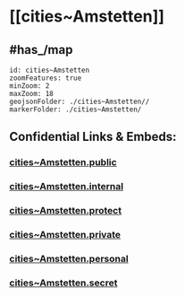# [[cities~Amstetten]] 



## #has_/map  



```leaflet
id: cities~Amstetten
zoomFeatures: true 
minZoom: 2 
maxZoom: 18
geojsonFolder: ./cities~Amstetten//
markerFolder: ./cities~Amstetten/
```





## Confidential Links & Embeds: 

### [cities~Amstetten.public](/_public/\Earth\Continent\Europe\Europe~Central\Austria\Austrias_States\Niederösterreich\counties~NÖ\Amstettencities~Amstetten.public.md) 

### [cities~Amstetten.internal](/_internal/\Earth\Continent\Europe\Europe~Central\Austria\Austrias_States\Niederösterreich\counties~NÖ\Amstettencities~Amstetten.internal.md) 

### [cities~Amstetten.protect](/_protect/\Earth\Continent\Europe\Europe~Central\Austria\Austrias_States\Niederösterreich\counties~NÖ\Amstettencities~Amstetten.protect.md) 

### [cities~Amstetten.private](/_private/\Earth\Continent\Europe\Europe~Central\Austria\Austrias_States\Niederösterreich\counties~NÖ\Amstettencities~Amstetten.private.md) 

### [cities~Amstetten.personal](/_personal/\Earth\Continent\Europe\Europe~Central\Austria\Austrias_States\Niederösterreich\counties~NÖ\Amstettencities~Amstetten.personal.md) 

### [cities~Amstetten.secret](/_secret/\Earth\Continent\Europe\Europe~Central\Austria\Austrias_States\Niederösterreich\counties~NÖ\Amstettencities~Amstetten.secret.md)

